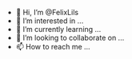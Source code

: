 - 👋 Hi, I’m @FelixLils
- 👀 I’m interested in ...
- 🌱 I’m currently learning ...
- 💞️ I’m looking to collaborate on ...
- 📫 How to reach me ...

<!---
FelixLils/FelixLils is a ✨ special ✨ repository because its `README.md` (this file) appears on your GitHub profile.
You can click the Preview link to take a look at your changes.
--->
